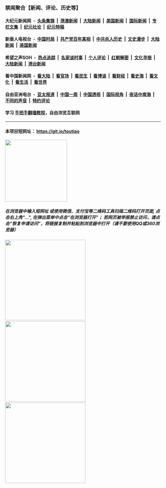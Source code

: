 ### 禁闻聚合【新闻、评论、历史等】

#### 大纪元新闻网 &nbsp;-&nbsp; [头条集锦](indexes/E头条集锦.md?t=02060802) &nbsp;|&nbsp; [港澳新闻](indexes/E港澳新闻.md?t=02060802)  &nbsp;|&nbsp; [大陆新闻](indexes/E大陆新闻.md?t=02060802) &nbsp;|&nbsp; [美国新闻](indexes/E美国新闻.md?t=02060802) &nbsp;|&nbsp; [国际新闻](indexes/E国际新闻.md?t=02060802) &nbsp;|&nbsp; [专栏文集](indexes/E专栏文集.md?t=02060802) &nbsp;|&nbsp; [纪元社论](indexes/E纪元社论.md?t=02060802) &nbsp;|&nbsp; [纪元特稿](indexes/E纪元特稿.md?t=02060802) 

#### 新唐人电视台 &nbsp;-&nbsp; [中国时局](indexes/N中国时局.md?t=02060802) &nbsp;|&nbsp; [共产党百年真相](indexes/N共产党百年真相.md?t=02060802) &nbsp;|&nbsp; [中共杀人历史](indexes/N中共杀人历史.md?t=02060802) &nbsp;|&nbsp; [文史漫步](indexes/N文史漫步.md?t=02060802) &nbsp;|&nbsp; [大陆新闻](indexes/N大陆新闻.md?t=02060802) &nbsp;|&nbsp; [美国新闻](indexes/N美国新闻.md?t=02060802)

#### 希望之声SOH &nbsp;-&nbsp; [热点追踪](indexes/H热点追踪.md?t=02060802) &nbsp;|&nbsp; [名家谈时事](indexes/H名家谈时事.md?t=02060802) &nbsp;|&nbsp; [个人评论](indexes/H个人评论.md?t=02060802)  &nbsp;|&nbsp; [红朝解密](indexes/H红朝解密.md?t=02060802) &nbsp;|&nbsp; [文化寻根](indexes/H文化寻根.md?t=02060802) &nbsp;|&nbsp; [大陆新闻](indexes/H大陆新闻.md?t=02060802) &nbsp;|&nbsp; [港台新闻](indexes/H港台新闻.md?t=02060802)

#### 看中国新闻网 &nbsp;-&nbsp; [看大陆](indexes/S看大陆.md?t=02060802) &nbsp;|&nbsp; [看官场](indexes/S看官场.md?t=02060802) &nbsp;|&nbsp; [看民生](indexes/S看民生.md?t=02060802)  &nbsp;|&nbsp; [看博谈](indexes/S看博谈.md?t=02060802) &nbsp;|&nbsp; [看财经](indexes/S看财经.md?t=02060802) &nbsp;|&nbsp; [看史海](indexes/S看史海.md?t=02060802) &nbsp;|&nbsp; [看文化](indexes/S看文化.md?t=02060802) &nbsp;|&nbsp; [看生活](indexes/S看生活.md?t=02060802) &nbsp;|&nbsp; [看世界](indexes/S看世界.md?t=02060802)

#### 自由亚洲电台 &nbsp;-&nbsp; [亚太报道](indexes/R亚太报道.md?t=02060802) &nbsp;|&nbsp; [中国一周](indexes/R中国一周.md?t=02060802) &nbsp;|&nbsp; [中国透视](indexes/R中国透视.md?t=02060802)  &nbsp;|&nbsp; [国际视角](indexes/R国际视角.md?t=02060802) &nbsp;|&nbsp; [夜话中南海](indexes/R夜话中南海.md?t=02060802) &nbsp;|&nbsp; [不同的声音](indexes/R不同的声音.md?t=02060802) &nbsp;|&nbsp; [特约评论](indexes/R特约评论.md?t=02060802)

#### 学习 [手把手翻墙教程](https://github.com/gfw-breaker/guides/wiki)，自由浏览互联网

----

#### 本项目短网址： https://git.io/toutiao
<img src="https://raw.githubusercontent.com/gfw-breaker/banned-news/master/scripts/img/qr.png" width="200px"/>  

##### 在浏览器中输入短网址 或使用微信、支付宝等二维码工具扫描二维码打开页面, 点击右上角"...", 在弹出菜单中点击“在浏览器打开”； 若网页被举报禁止访问，请点击“恢复申请访问”，将链接复制并粘贴到浏览器中打开（请不要使用QQ或360浏览器）

<img src="https://raw.githubusercontent.com/gfw-breaker/banned-news/master/scripts/img/1.png" width="260px"/> &nbsp; <img src="https://raw.githubusercontent.com/gfw-breaker/banned-news/master/scripts/img/2.png" width="260px"/> &nbsp; <img src="https://raw.githubusercontent.com/gfw-breaker/banned-news/master/scripts/img/3.png" width="260px"/>
